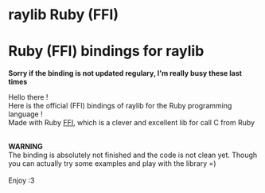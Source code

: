 # raylib Ruby (FFI)
<h1>Ruby (FFI) bindings for raylib</h1>

**Sorry if the binding is not updated regulary, I'm really busy these last times**<br />

Hello there !<br />
Here is the official (FFI) bindings of raylib for the Ruby programming language !<br />
Made with Ruby [FFI](https://github.com/ffi/ffi), which is a clever and excellent lib for call C from Ruby<br /><br />

**WARNING**<br />
The binding is absolutely not finished and the code is not clean yet. Though you can actually try some examples and play with the library =)<br />
<br />
Enjoy :3
